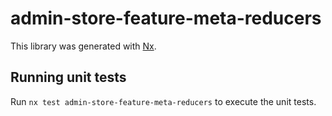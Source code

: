 # admin-store-feature-meta-reducers

This library was generated with [Nx](https://nx.dev).

## Running unit tests

Run `nx test admin-store-feature-meta-reducers` to execute the unit tests.
